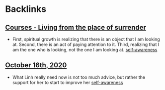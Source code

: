 
# Backlinks
## [Courses - Living from the place of surrender](<Courses - Living from the place of surrender.md>)
- First, spiritual growth is realizing that there is an object that I am looking at. Second, there is an act of paying attention to it. Third, realizing that I am the one who is looking, not the one I am looking at. [self-awareness](<self-awareness.md>)

## [October 16th, 2020](<October 16th, 2020.md>)
- What Linh really need now is not too much advice, but rather the support for her to start to improve her [self-awareness](<self-awareness.md>)

